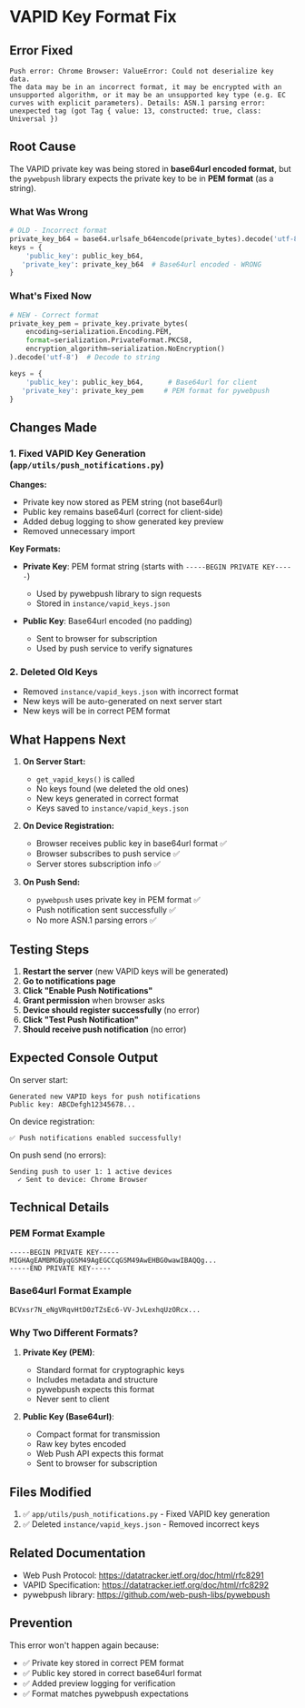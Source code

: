 # VAPID Key Format Fix

## Error Fixed
```
Push error: Chrome Browser: ValueError: Could not deserialize key data. 
The data may be in an incorrect format, it may be encrypted with an 
unsupported algorithm, or it may be an unsupported key type (e.g. EC 
curves with explicit parameters). Details: ASN.1 parsing error: 
unexpected tag (got Tag { value: 13, constructed: true, class: Universal })
```

## Root Cause
The VAPID private key was being stored in **base64url encoded format**, but the `pywebpush` library expects the private key to be in **PEM format** (as a string).

### What Was Wrong
```python
# OLD - Incorrect format
private_key_b64 = base64.urlsafe_b64encode(private_bytes).decode('utf-8').rstrip('=')
keys = {
    'public_key': public_key_b64,
   'private_key': private_key_b64  # Base64url encoded - WRONG
}
```

### What's Fixed Now
```python
# NEW - Correct format
private_key_pem = private_key.private_bytes(
    encoding=serialization.Encoding.PEM,
    format=serialization.PrivateFormat.PKCS8,
    encryption_algorithm=serialization.NoEncryption()
).decode('utf-8')  # Decode to string

keys = {
    'public_key': public_key_b64,      # Base64url for client
   'private_key': private_key_pem     # PEM format for pywebpush
}
```

## Changes Made

### 1. Fixed VAPID Key Generation (`app/utils/push_notifications.py`)

**Changes:**
- Private key now stored as PEM string (not base64url)
- Public key remains base64url (correct for client-side)
- Added debug logging to show generated key preview
- Removed unnecessary import

**Key Formats:**
- **Private Key**: PEM format string (starts with `-----BEGIN PRIVATE KEY-----`)
  - Used by pywebpush library to sign requests
  - Stored in `instance/vapid_keys.json`
  
- **Public Key**: Base64url encoded (no padding)
  - Sent to browser for subscription
  - Used by push service to verify signatures

### 2. Deleted Old Keys
- Removed `instance/vapid_keys.json` with incorrect format
- New keys will be auto-generated on next server start
- New keys will be in correct PEM format

## What Happens Next

1. **On Server Start:**
   - `get_vapid_keys()` is called
   - No keys found (we deleted the old ones)
   - New keys generated in correct format
   - Keys saved to `instance/vapid_keys.json`

2. **On Device Registration:**
   - Browser receives public key in base64url format ✅
   - Browser subscribes to push service ✅
   - Server stores subscription info ✅

3. **On Push Send:**
   - `pywebpush` uses private key in PEM format ✅
   - Push notification sent successfully ✅
   - No more ASN.1 parsing errors ✅

## Testing Steps

1. **Restart the server** (new VAPID keys will be generated)
2. **Go to notifications page**
3. **Click "Enable Push Notifications"**
4. **Grant permission** when browser asks
5. **Device should register successfully** (no error)
6. **Click "Test Push Notification"**
7. **Should receive push notification** (no error)

## Expected Console Output

On server start:
```
Generated new VAPID keys for push notifications
Public key: ABCDefgh12345678...
```

On device registration:
```
✅ Push notifications enabled successfully!
```

On push send (no errors):
```
Sending push to user 1: 1 active devices
  ✓ Sent to device: Chrome Browser
```

## Technical Details

### PEM Format Example
```
-----BEGIN PRIVATE KEY-----
MIGHAgEAMBMGByqGSM49AgEGCCqGSM49AwEHBG0wawIBAQQg...
-----END PRIVATE KEY-----
```

### Base64url Format Example
```
BCVxsr7N_eNgVRqvHtD0zTZsEc6-VV-JvLexhqUzORcx...
```

### Why Two Different Formats?

1. **Private Key (PEM)**:
   - Standard format for cryptographic keys
   - Includes metadata and structure
   - pywebpush expects this format
   - Never sent to client

2. **Public Key (Base64url)**:
   - Compact format for transmission
   - Raw key bytes encoded
   - Web Push API expects this format
   - Sent to browser for subscription

## Files Modified

1. ✅ `app/utils/push_notifications.py` - Fixed VAPID key generation
2. ✅ Deleted `instance/vapid_keys.json` - Removed incorrect keys

## Related Documentation

- Web Push Protocol: https://datatracker.ietf.org/doc/html/rfc8291
- VAPID Specification: https://datatracker.ietf.org/doc/html/rfc8292
- pywebpush library: https://github.com/web-push-libs/pywebpush

## Prevention

This error won't happen again because:
- ✅ Private key stored in correct PEM format
- ✅ Public key stored in correct base64url format
- ✅ Added preview logging for verification
- ✅ Format matches pywebpush expectations
